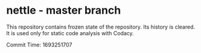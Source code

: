 # nettle - master branch

This repository contains frozen state of the repository.
Its history is cleared. It is used only for static code
analysis with Codacy.

Commit Time: 1693251707